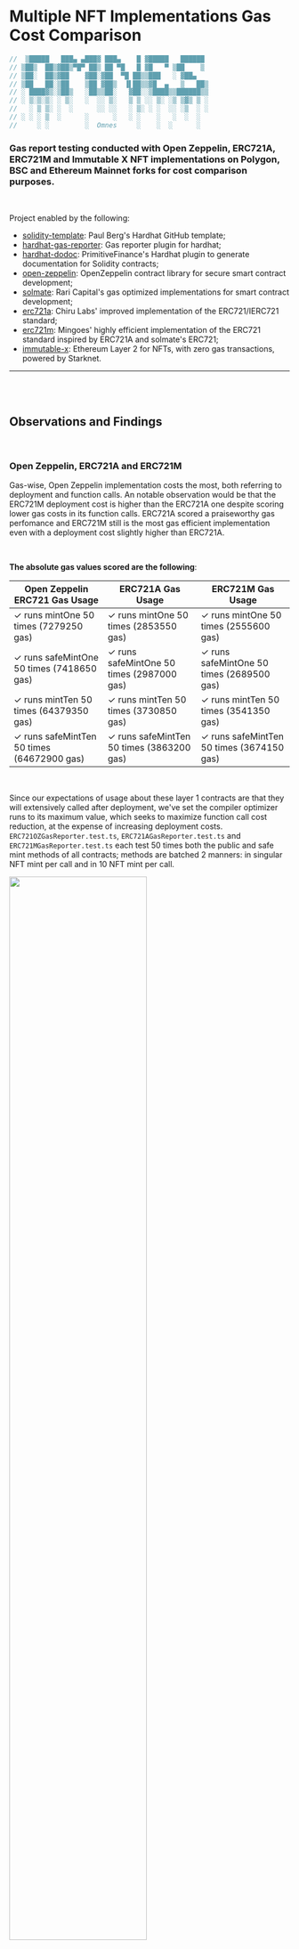# Multiple NFT Implementations Gas Cost Comparison

```ts
//  ▒█████   ███▄ ▄███▓ ███▄    █ ▓█████   ██████
// ▒██▒  ██▒▓██▒▀█▀ ██▒ ██ ▀█   █ ▓█   ▀ ▒██    ▒
// ▒██░  ██▒▓██    ▓██░▓██  ▀█ ██▒▒███   ░ ▓██▄
// ▒██   ██░▒██    ▒██ ▓██▒  ▐▌██▒▒▓█  ▄   ▒   ██▒
// ░ ████▓▒░▒██▒   ░██▒▒██░   ▓██░░▒████▒▒██████▒▒
// ░ ▒░▒░▒░ ░ ▒░   ░  ░░ ▒░   ▒ ▒ ░░ ▒░ ░▒ ▒▓▒ ▒ ░
//   ░ ▒ ▒░ ░  ░      ░░ ░░   ░ ▒░ ░ ░  ░░ ░▒  ░ ░
// ░ ░ ░ ▒  ░      ░      ░   ░ ░    ░   ░  ░  ░
//     ░ ░         ░  Omnes     ░    ░  ░      ░
```

### Gas report testing conducted with Open Zeppelin, ERC721A, ERC721M and Immutable X NFT implementations on Polygon, BSC and Ethereum Mainnet forks for cost comparison purposes.

<br>

Project enabled by the following:

- [solidity-template](https://github.com/paulrberg/solidity-template): Paul Berg's Hardhat GitHub template;
- [hardhat-gas-reporter](https://github.com/cgewecke/hardhat-gas-reporter): Gas reporter plugin for hardhat;
- [hardhat-dodoc](https://github.com/primitivefinance/primitive-dodoc): PrimitiveFinance's Hardhat plugin to generate documentation for Solidity contracts;
- [open-zeppelin](https://github.com/OpenZeppelin/openzeppelin-contracts): OpenZeppelin contract library for secure smart contract development;
- [solmate](https://github.com/Rari-Capital/solmate): Rari Capital's gas optimized implementations for smart contract development;
- [erc721a](https://www.erc721a.org/): Chiru Labs' improved implementation of the ERC721/IERC721 standard;
- [erc721m](https://www.mingoes.io/erc721m): Mingoes' highly efficient implementation of the ERC721 standard inspired by ERC721A and solmate's ERC721;
- [immutable-x](https://github.com/immutable/imx-contracts): Ethereum Layer 2 for NFTs, with zero gas transactions, powered by Starknet.

---

<br>
<br>

## Observations and Findings

<br>

### Open Zeppelin, ERC721A and ERC721M 

Gas-wise, Open Zeppelin implementation costs the most, both referring to deployment and function calls. An notable observation would be that the ERC721M deployment cost is higher than the ERC721A one despite scoring lower gas costs in its function calls. ERC721A scored a praiseworthy gas perfomance and ERC721M still is the most gas efficient implementation even with a deployment cost slightly higher than ERC721A.

<br>

  **The absolute gas values scored are the following**: 

| **Open Zeppelin ERC721 Gas Usage** 	| **ERC721A Gas Usage** 	| **ERC721M Gas Usage** 	|
|---	|---	|---	|
| ✓ runs mintOne 50 times (7279250 gas) 	| ✓ runs mintOne 50 times (2853550 gas) 	| ✓ runs mintOne 50 times (2555600 gas) 	|
| ✓ runs safeMintOne 50 times (7418650 gas) 	| ✓ runs safeMintOne 50 times (2987000 gas) 	| ✓ runs safeMintOne 50 times (2689500 gas) 	|
| ✓ runs mintTen 50 times (64379350 gas) 	| ✓ runs mintTen 50 times (3730850 gas) 	| ✓ runs mintTen 50 times (3541350 gas) 	|
| ✓ runs safeMintTen 50 times (64672900 gas) 	| ✓ runs safeMintTen 50 times (3863200 gas) 	| ✓ runs safeMintTen 50 times (3674150 gas) 	|

<br>

Since our expectations of usage about these layer 1 contracts are that they will extensively called after deployment,  we've set the compiler optimizer runs to its maximum value, which seeks to maximize function call cost reduction, at the expense of increasing deployment costs. `ERC721OZGasReporter.test.ts`, `ERC721AGasReporter.test.ts` and `ERC721MGasReporter.test.ts` each test 50 times both the public and safe mint methods of all contracts; methods are batched 2 manners: in singular NFT mint per call and in 10 NFT mint per call.

<img src="./prints/l1.png" alt="" style="height:70%; width:70%;"/> 

### Immutable X

Only 1 NFT contract is minted on `ERC721IMXGasReporter.test.ts` due to the fact that further minting is intended to be held on layer 2 infrastructure for gasless transactions. In that regard, we've set the compiler optimizer runs to 1, which conducts the minimum amount of runs for further function call cost reduction, decreasing deployment costs.

<img src="./prints/imx.png" alt="" style="height:80%; width:80%;"/> 

The average price for deploying and minting a single layer 2 compatible NFT floats around the price of 50 mintOne function calls on layer 1 NFT contracts. As aforementioned, said price is to be compensated with layer 2 gasless transactions.

---

<br>
<br>

## Usage

### Pre Requisites

- [Node (v16 LTS)](https://nodejs.org/en/download/);
- [Yarn](https://classic.yarnpkg.com/en/docs/install/);
- [Git](https://git-scm.com/downloads).

<br>

### Setting the `.env` file

Before running any command, you need to create a `.env` file and set a 12 word BIP-39 compatible mnemonic, a Infura Ethereum API key and a Etherscan API key as environment variables. Follow the example in `.env.example`. If you don't already have a mnemonic, use this [website](https://iancoleman.io/bip39/) to generate one. You can get your API keys for Infura and Etherscan, respectively, [here][33] and [here][44].

<br>

### Install

Then, proceed with installing dependencies:

```sh
$ yarn install
```

### Compile

And compile the smart contracts with Hardhat:

```sh
$ yarn compile
```

---

<br>
<br>

### Setting necessary config options

#### Change `token` and `gasPriceApi` values in gas reporter `config.js` file, located at the following dev dependencies path:

```
/node_modules/eth-gas-reporter/lib/config.js
```

```js
class Config {
  constructor(options = {}) {
    this.token = options.token || "ETH";
    this.currency = options.currency || "brl";
    this.gasPriceApi =
      options.gasPriceApi ||
      "https://api.etherscan.io/api?module=proxy&action=eth_gasPrice";
    this.coinmarketcap =
      options.coinmarketcap || "{INSERT_API_KEY}";
```

#### You can get your own `coinmarketcap` API key [here][55] and change `{INSERT_API_KEY}` for it .

<br>


- #### `token` and `gasPriceApi` options:

| Network            | token | gasPriceApi                                                      |
| ------------------ | ----- | ---------------------------------------------------------------- |
| Ethereum (default) | ETH   | https://api.etherscan.io/api?module=proxy&action=eth_gasPrice    |
| Binance            | BNB   | https://api.bscscan.com/api?module=proxy&action=eth_gasPrice     |
| Polygon            | MATIC | https://api.polygonscan.com/api?module=proxy&action=eth_gasPrice |

* Should be set to Ethereum for Immutable X contracts testing. 
---

<br>
<br>

### Fork

Run a local node forked from a Mainnet network by providing and endpoint url to the `--fork` flag in a terminal

```sh
$ yarn hardhat node --fork "{INSERT_MAINNET_ENDPOINT}"
```

| Network            | {INSERT_MAINNET_ENDPOINT}                             |
| ------------------ | ----------------------------------------------------- |
| Ethereum (default) | https://mainnet.infura.io/v3/{INFURA_MAINNET_API_KEY} |
| Binance            | https://bsc-dataseed.binance.org/                     |
| Polygon            | https://rpc-mumbai.maticvigil.com                     |

---

<br>
<br>

### **Gas test the Layer 1 NFTs**

In a separate terminal, run the gas reporting tests against the already set local Mainnet fork:

```sh
$ yarn gastest
```

### **Gas test the Immutable X NFT**

In a terminal separate from the one being used for the hardhat node, run the gas reporting tests against the already set local Ethereum Mainnet fork:

```sh
$ yarn imxtest
```
**_NOTE:_**  Preferably, re-run your local Mainnet fork if testing right after running the layer 1 NFT tests.

---

<br>
<br>

### Clean

Delete the smart contract artifacts, the coverage reports and the Hardhat cache:

```sh
$ yarn clean
```

[33]: https://infura.io/pricing
[44]: https://etherscan.io/apis
[55]: https://coinmarketcap.com/api/pricing/